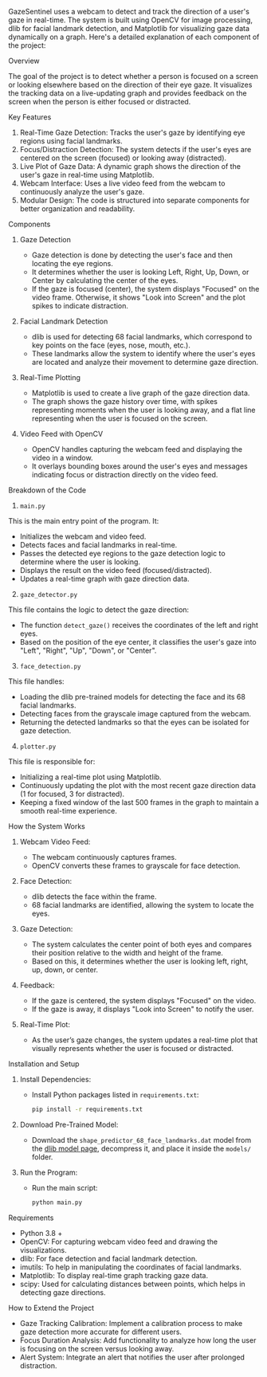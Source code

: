 GazeSentinel uses a webcam to detect and track the direction of a user's gaze in real-time. The system is built using OpenCV for image processing, dlib for facial landmark detection, and Matplotlib for visualizing gaze data dynamically on a graph. Here's a detailed explanation of each component of the project:

Overview

The goal of the project is to detect whether a person is focused on a screen or looking elsewhere based on the direction of their eye gaze. It visualizes the tracking data on a live-updating graph and provides feedback on the screen when the person is either focused or distracted.

Key Features

1. Real-Time Gaze Detection: Tracks the user's gaze by identifying eye regions using facial landmarks.
2. Focus/Distraction Detection: The system detects if the user's eyes are centered on the screen (focused) or looking away (distracted).
3. Live Plot of Gaze Data: A dynamic graph shows the direction of the user's gaze in real-time using Matplotlib.
4. Webcam Interface: Uses a live video feed from the webcam to continuously analyze the user's gaze.
5. Modular Design: The code is structured into separate components for better organization and readability.

Components

1. Gaze Detection
   - Gaze detection is done by detecting the user's face and then locating the eye regions.
   - It determines whether the user is looking Left, Right, Up, Down, or Center by calculating the center of the eyes.
   - If the gaze is focused (center), the system displays "Focused" on the video frame. Otherwise, it shows "Look into Screen" and the plot spikes to indicate distraction.

2. Facial Landmark Detection
   - dlib is used for detecting 68 facial landmarks, which correspond to key points on the face (eyes, nose, mouth, etc.).
   - These landmarks allow the system to identify where the user's eyes are located and analyze their movement to determine gaze direction.

3. Real-Time Plotting
   - Matplotlib is used to create a live graph of the gaze direction data.
   - The graph shows the gaze history over time, with spikes representing moments when the user is looking away, and a flat line representing when the user is focused on the screen.

4. Video Feed with OpenCV
   - OpenCV handles capturing the webcam feed and displaying the video in a window.
   - It overlays bounding boxes around the user's eyes and messages indicating focus or distraction directly on the video feed.



Breakdown of the Code

 1. `main.py`

This is the main entry point of the program. It:
- Initializes the webcam and video feed.
- Detects faces and facial landmarks in real-time.
- Passes the detected eye regions to the gaze detection logic to determine where the user is looking.
- Displays the result on the video feed (focused/distracted).
- Updates a real-time graph with gaze direction data.

 2. `gaze_detector.py`

This file contains the logic to detect the gaze direction:
- The function `detect_gaze()` receives the coordinates of the left and right eyes.
- Based on the position of the eye center, it classifies the user's gaze into "Left", "Right", "Up", "Down", or "Center".

 3. `face_detection.py`

This file handles:
- Loading the dlib pre-trained models for detecting the face and its 68 facial landmarks.
- Detecting faces from the grayscale image captured from the webcam.
- Returning the detected landmarks so that the eyes can be isolated for gaze detection.

 4. `plotter.py`

This file is responsible for:
- Initializing a real-time plot using Matplotlib.
- Continuously updating the plot with the most recent gaze direction data (1 for focused, 3 for distracted).
- Keeping a fixed window of the last 500 frames in the graph to maintain a smooth real-time experience.

How the System Works

1. Webcam Video Feed:
   - The webcam continuously captures frames.
   - OpenCV converts these frames to grayscale for face detection.

2. Face Detection:
   - dlib detects the face within the frame.
   - 68 facial landmarks are identified, allowing the system to locate the eyes.

3. Gaze Detection:
   - The system calculates the center point of both eyes and compares their position relative to the width and height of the frame.
   - Based on this, it determines whether the user is looking left, right, up, down, or center.

4. Feedback:
   - If the gaze is centered, the system displays "Focused" on the video.
   - If the gaze is away, it displays "Look into Screen" to notify the user.

5. Real-Time Plot:
   - As the user’s gaze changes, the system updates a real-time plot that visually represents whether the user is focused or distracted.


Installation and Setup

1. Install Dependencies:
   - Install Python packages listed in `requirements.txt`:
     ```bash
     pip install -r requirements.txt
     ```

2. Download Pre-Trained Model:
   - Download the `shape_predictor_68_face_landmarks.dat` model from the [dlib model page](http://dlib.net/files/shape_predictor_68_face_landmarks.dat.bz2), decompress it, and place it inside the `models/` folder.

3. Run the Program:
   - Run the main script:
     ```bash
     python main.py
     ```

Requirements

- Python 3.8 +
- OpenCV: For capturing webcam video feed and drawing the visualizations.
- dlib: For face detection and facial landmark detection.
- imutils: To help in manipulating the coordinates of facial landmarks.
- Matplotlib: To display real-time graph tracking gaze data.
- scipy: Used for calculating distances between points, which helps in detecting gaze directions.

How to Extend the Project

- Gaze Tracking Calibration: Implement a calibration process to make gaze detection more accurate for different users.
- Focus Duration Analysis: Add functionality to analyze how long the user is focusing on the screen versus looking away.
- Alert System: Integrate an alert that notifies the user after prolonged distraction.



